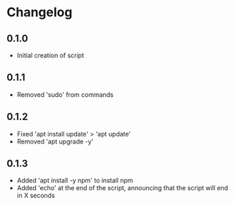 # Changelog

## 0.1.0

- Initial creation of script

## 0.1.1

- Removed 'sudo' from commands

## 0.1.2

- Fixed 'apt install update' > 'apt update'
- Removed 'apt upgrade -y'

## 0.1.3

- Added 'apt install -y npm' to install npm
- Added 'echo' at the end of the script, announcing that the script will end in X seconds
